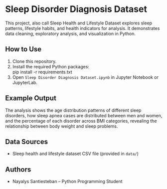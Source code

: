 
# Sleep Disorder Diagnosis Dataset

This project, also call Sleep Health and Lifestyle Dataset explores sleep patterns, lifestyle habits, and health indicators for analysis. It demonstrates data cleaning, exploratory analysis, and visualization in Python.




## How to Use

1. Clone this repository.
1. Install the required Python packages:  
   pip install -r requirements.txt
1. Open `Sleep Disorder Diagnosis Dataset.ipynb` in Jupyter Notebook or JupyterLab.

## Example Output
The analysis shows the age distribution patterns of different sleep disorders, how sleep apnea cases are distributed between men and women, and the percentage of each disorder across BMI categories, revealing the relationship between body weight and sleep problems.


## Data Sources

- Sleep health and lifestyle dataset CSV file (provided in `data/`)

## Authors

- Nayalys Santiesteban – Python Programming Student
